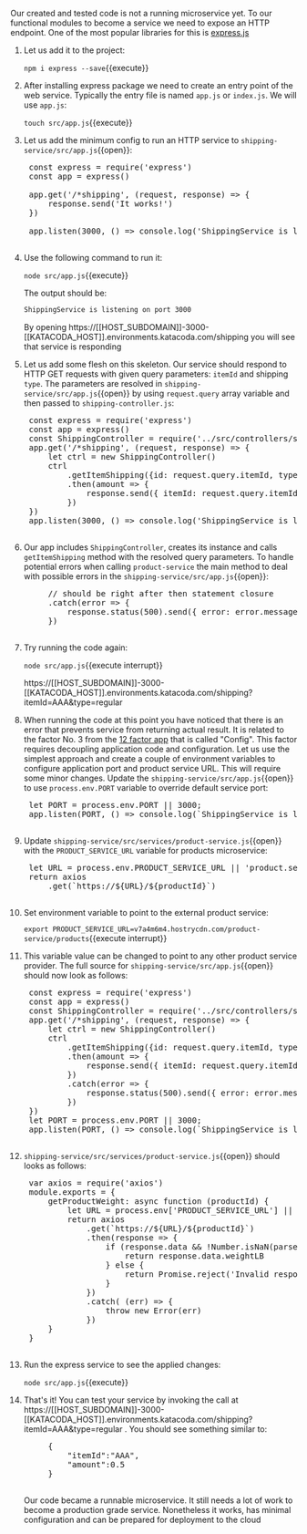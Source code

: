 
Our created and tested code is not a running microservice yet. To our functional modules to become a service we need to expose an HTTP endpoint. One of the most popular libraries for this is [express.js](https://expressjs.com)

1. Let us add it to the project:

    `npm i express --save`{{execute}}

1. After installing express package we need to create an entry point of the web service. Typically the entry file is named `app.js` or `index.js`. We will use `app.js`:

    `touch src/app.js`{{execute}}

1. Let us add the minimum config to run an HTTP service to `shipping-service/src/app.js`{{open}}:

    <pre class="file hljs js"  data-filename="shipping-service/src/app.js" data-target="replace">
    const express = require('express')
    const app = express()

    app.get('/*shipping', (request, response) => {
        response.send('It works!')
    })

    app.listen(3000, () => console.log('ShippingService is listening on port 3000'))
    </pre>

1. Use the following command to run it:

    `node src/app.js`{{execute}}

    The output should be:

    ```sh
    ShippingService is listening on port 3000
    ```

    By opening https://[[HOST_SUBDOMAIN]]-3000-[[KATACODA_HOST]].environments.katacoda.com/shipping you will see that service is responding

2. Let us add some flesh on this skeleton. Our service should respond to HTTP GET requests with given query parameters: `itemId` and shipping `type`. The parameters are resolved in `shipping-service/src/app.js`{{open}} by using `request.query` array variable and then passed to `shipping-controller.js`:

    <pre class="file hljs js" data-filename="shipping-service/src/app.js" data-target="replace">
    const express = require('express')
    const app = express()
    const ShippingController = require('../src/controllers/shipping-controller')
    app.get('/*shipping', (request, response) => {
        let ctrl = new ShippingController()
        ctrl
            .getItemShipping({id: request.query.itemId, type: request.query.type})
            .then(amount => {
                response.send({ itemId: request.query.itemId, priceUSD: amount })
            })
    })
    app.listen(3000, () => console.log('ShippingService is listening on port 3000'))
    </pre>

3. Our app includes `ShippingController`, creates its instance and calls `getItemShipping` method with the resolved query parameters. To handle potential errors when calling `product-service` the main method to deal with possible errors in the `shipping-service/src/app.js`{{open}}:

    <pre class="file hljs js" data-target="clipboard">
        // should be right after then statement closure
        .catch(error => {
            response.status(500).send({ error: error.message })
        })
    </pre>

1. Try running the code again:

   `node src/app.js`{{execute interrupt}}

   https://[[HOST_SUBDOMAIN]]-3000-[[KATACODA_HOST]].environments.katacoda.com/shipping?itemId=AAA&type=regular
  
2. When running the code at this point you have noticed that there is an error that prevents service from returning actual result. It is related to the factor No. 3 from the [12 factor app](https://12factor.net/) that is called "Config". This factor requires decoupling application code and configuration. Let us use the simplest approach and create a couple of environment variables to configure application port and product service URL. This will require some minor changes. Update the `shipping-service/src/app.js`{{open}} to use `process.env.PORT` variable to override default service port:

    <pre class="file hljs js" data-target="clipboard">
    let PORT = process.env.PORT || 3000;
    app.listen(PORT, () => console.log(`ShippingService is listening on port ${PORT}`))
    </pre>

3. Update `shipping-service/src/services/product-service.js`{{open}} with the `PRODUCT_SERVICE_URL` variable for products microservice:

    <pre class="file hljs js" data-target="clipboard">
    let URL = process.env.PRODUCT_SERVICE_URL || 'product.service:8899/products';
    return axios
        .get(`https://${URL}/${productId}`)
    </pre>

4. Set environment variable to point to the external product service:

    `export PRODUCT_SERVICE_URL=v7a4m6m4.hostrycdn.com/product-service/products`{{execute interrupt}}

5. This variable value can be changed to point to any other product service provider. The full source for `shipping-service/src/app.js`{{open}} should now look as follows:

    <pre class="file hljs js"  data-filename="shipping-service/src/app.js" data-target="replace">
    const express = require('express')
    const app = express()
    const ShippingController = require('../src/controllers/shipping-controller')
    app.get('/*shipping', (request, response) => {
        let ctrl = new ShippingController()
        ctrl
            .getItemShipping({id: request.query.itemId, type: request.query.type})
            .then(amount => {
                response.send({ itemId: request.query.itemId, amount: amount })
            })
            .catch(error => {
                response.status(500).send({ error: error.message })
            })
    })
    let PORT = process.env.PORT || 3000;
    app.listen(PORT, () => console.log(`ShippingService is listening on port ${PORT}`))
    </pre>

6. `shipping-service/src/services/product-service.js`{{open}} should looks as follows:
    <pre class="file hljs js"  data-filename="shipping-service/src/services/product-service.js" data-target="replace">
    var axios = require('axios')
    module.exports = {
        getProductWeight: async function (productId) {
            let URL = process.env['PRODUCT_SERVICE_URL'] || 'product.service:8899/products';
            return axios
                .get(`https://${URL}/${productId}`)
                .then(response => {
                    if (response.data && !Number.isNaN(parseFloat(response.data.weightLB))) {
                        return response.data.weightLB
                    } else {
                        return Promise.reject('Invalid response object')
                    }
                })
                .catch( (err) => {
                    throw new Error(err)
                })
        }
    }
    </pre>

7. Run the express service to see the applied changes:

    `node src/app.js`{{execute}}

8. That's it! You can test your service by invoking the call at https://[[HOST_SUBDOMAIN]]-3000-[[KATACODA_HOST]].environments.katacoda.com/shipping?itemId=AAA&type=regular . You should see something similar to:

    <pre class="file hljs json">
        {
            "itemId":"AAA",
            "amount":0.5
        }
    </pre>

    Our code became a runnable microservice. It still needs a lot of work to become a production grade service. Nonetheless it works, has minimal configuration and can be prepared for deployment to the cloud
